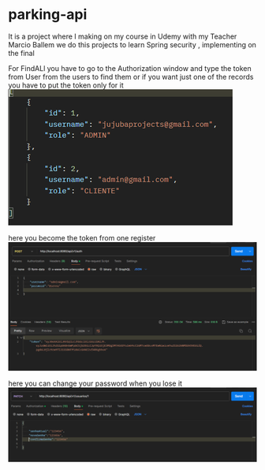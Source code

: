 # parking-api
It is a project where I making on my course in Udemy with my Teacher Marcio Ballem we do this projects to learn Spring security , implementing on the final 

For FindALl you have to go to the Authorization window and type the token from User from the users to find them 
or if you want just one of the records you have to put the token only for it
![alt text](<Captura de tela 2024-02-23 145555.png>)


here you become the token from one register 
![alt text](<Captura de tela 2024-02-23 145641.png>)

here you can change your password when you lose it
![alt text](<Captura de tela 2024-02-23 145657.png>)